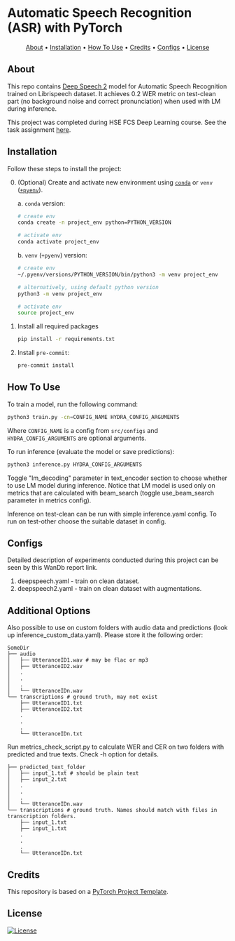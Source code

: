 # Automatic Speech Recognition (ASR) with PyTorch

<p align="center">
  <a href="#about">About</a> •
  <a href="#installation">Installation</a> •
  <a href="#how-to-use">How To Use</a> •
  <a href="#credits">Credits</a> •
  <a href="#configs">Configs</a> •
  <a href="#license">License</a>
</p>

## About

This repo contains [Deep Speech 2](https://arxiv.org/abs/1512.02595) model for Automatic Speech Recognition trained on Librispeech dataset. It achieves 0.2 WER metric on test-clean part (no background noise and correct pronunciation) when used with LM during inference. 

This project was completed during HSE FCS Deep Learning course. See the task assignment [here](https://github.com/markovka17/dla/tree/2024/hw1_asr).

## Installation

Follow these steps to install the project:

0. (Optional) Create and activate new environment using [`conda`](https://conda.io/projects/conda/en/latest/user-guide/getting-started.html) or `venv` ([`+pyenv`](https://github.com/pyenv/pyenv)).

   a. `conda` version:

   ```bash
   # create env
   conda create -n project_env python=PYTHON_VERSION

   # activate env
   conda activate project_env
   ```

   b. `venv` (`+pyenv`) version:

   ```bash
   # create env
   ~/.pyenv/versions/PYTHON_VERSION/bin/python3 -m venv project_env

   # alternatively, using default python version
   python3 -m venv project_env

   # activate env
   source project_env
   ```

1. Install all required packages

   ```bash
   pip install -r requirements.txt
   ```

2. Install `pre-commit`:
   ```bash
   pre-commit install
   ```

## How To Use

To train a model, run the following command:

```bash
python3 train.py -cn=CONFIG_NAME HYDRA_CONFIG_ARGUMENTS
```

Where `CONFIG_NAME` is a config from `src/configs` and `HYDRA_CONFIG_ARGUMENTS` are optional arguments.

To run inference (evaluate the model or save predictions):

```bash
python3 inference.py HYDRA_CONFIG_ARGUMENTS
```

Toggle "lm_decoding" parameter in text_encoder section to choose whether to use LM model during inference. Notice that LM model is used only on metrics that are calculated with beam_search (toggle use_beam_search parameter in metrics config). 

Inference on test-clean can be run with simple inference.yaml config. To run on test-other choose the suitable dataset in config. 

## Configs

Detailed description of experiments conducted during this project can be seen by this WanDb report link.
1. deepspeech.yaml - train on clean dataset.
2. deepspeech2.yaml - train on clean dataset with augmentations.

## Additional Options

Also possible to use on custom folders with audio data and predictions (look up inference_custom_data.yaml). Please store it the following order:
```
SomeDir
├── audio
│   ├── UtteranceID1.wav # may be flac or mp3
│   ├── UtteranceID2.wav
│   .
│   .
│   .
│   └── UtteranceIDn.wav
└── transcriptions # ground truth, may not exist
    ├── UtteranceID1.txt
    ├── UtteranceID2.txt
    .
    .
    .
    └── UtteranceIDn.txt
```

Run metrics_check_script.py to calculate WER and CER on two folders with predicted and true texts. Check -h option for details.
```
├── predicted_text_folder
│   ├── input_1.txt # should be plain text
│   ├── input_2.txt
│   .
│   .
│   .
│   └── UtteranceIDn.wav
└── transcriptions # ground truth. Names should match with files in transcription folders.
    ├── input_1.txt
    ├── input_1.txt
    .
    .
    .
    └── UtteranceIDn.txt
```

## Credits

This repository is based on a [PyTorch Project Template](https://github.com/Blinorot/pytorch_project_template).

## License

[![License](https://img.shields.io/badge/license-MIT-blue.svg)](/LICENSE)
